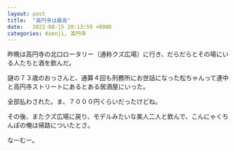 ```yaml
---
layout: post
title:  "高円寺は最高"
date:   2022-08-15 20:13:59 +0900
categories: Koenji, 高円寺
---
```


昨晩は高円寺の北口ロータリー（通称クズ広場）に行き、だらだらとその場にいる人たちと酒を飲んだ。

謎の７３歳のおっさんと、通算４回も刑務所にお世話になった松ちゃんって連中と高円寺ストリートにあるとある居酒屋にいった。

全部払わされた。ま、７０００円くらいだったけどね。

その後、またクズ広場に戻り、モデルみたいな美人二人と飲んで、こんにゃくちんぽの俺は帰路についたとさ。

なーむー。